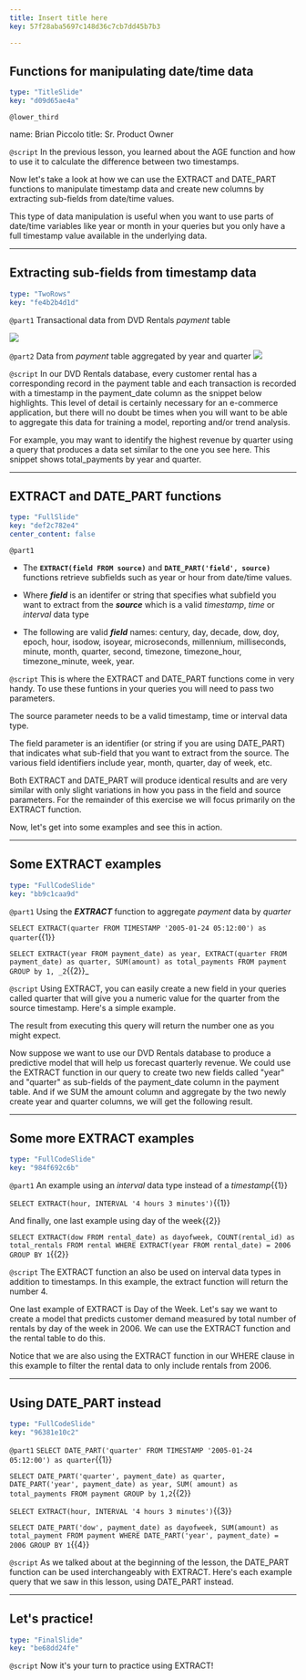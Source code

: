 ```yaml
---
title: Insert title here
key: 57f28aba5697c148d36c7cb7dd45b7b3

---
```

## Functions for manipulating date/time data

```yaml
type: "TitleSlide"
key: "d09d65ae4a"
```

`@lower_third`

name: Brian Piccolo
title: Sr. Product Owner


`@script`
In the previous lesson, you learned about the AGE function and how to use it to calculate the difference between two timestamps.

Now let's take a look at how we can use the EXTRACT and DATE_PART functions to manipulate timestamp data and create new columns by extracting sub-fields from date/time values.

This type of data manipulation is useful when you want to use parts of date/time variables like year or month in your queries but you only have a full timestamp value available in the underlying data.


---
## Extracting sub-fields from timestamp data

```yaml
type: "TwoRows"
key: "fe4b2b4d1d"
```

`@part1`
Transactional data from DVD Rentals _payment_ table

![](https://assets.datacamp.com/production/repositories/4340/datasets/223c6f8c55ef1d6a5ff81252338551f9b7859af1/Picture1.png)


`@part2`
Data from _payment_ table aggregated by year and quarter
![](https://assets.datacamp.com/production/repositories/4340/datasets/223c6f8c55ef1d6a5ff81252338551f9b7859af1/Picture1.png)


`@script`
In our DVD Rentals database, every customer rental has a corresponding record in the payment table and each transaction is recorded with a timestamp in the payment_date column as the snippet below highlights. This level of detail is certainly necessary for an e-commerce application, but there will no doubt be times when you will want to be able to aggregate this data for training a model, reporting and/or trend analysis.

For example, you may want to identify the highest revenue  by quarter using a query that produces a data set similar to the one you see here.  This snippet shows total_payments by year and quarter.


---
## EXTRACT and DATE_PART functions

```yaml
type: "FullSlide"
key: "def2c782e4"
center_content: false
```

`@part1`
- The **```EXTRACT(field FROM source)```**  and **```DATE_PART('field', source)```** functions retrieve subfields such as year or hour from date/time values. 

- Where **_field_** is an identifer or string that specifies what subfield you want to extract from the **_source_** which is a valid _timestamp_, _time_ or _interval_ data type

- The following are valid **_field_** names: century, day, decade, dow, doy, epoch, hour, isodow, isoyear, microseconds, millennium, milliseconds, minute, month, quarter, second, timezone, timezone_hour, timezone_minute, week, year.


`@script`
This is where the EXTRACT and DATE_PART functions come in very handy. To use these funtions in your queries you will need to pass two parameters.

The source parameter needs to be a valid timestamp, time or interval data type. 

The field parameter is an identifier (or string if you are using DATE_PART) that indicates what sub-field that you want to extract from the source.  The various field identifiers include year, month, quarter, day of week, etc.

Both EXTRACT and DATE_PART will produce identical results and are very similar with only slight variations in how you pass in the field and source parameters.  For the remainder of this exercise we will focus primarily on the EXTRACT function.

Now, let's get into some examples and see this in action.


---
## Some EXTRACT examples

```yaml
type: "FullCodeSlide"
key: "bb9c1caa9d"
```

`@part1`
Using the **_EXTRACT_** function to aggregate _payment_ data by _quarter_

`SELECT EXTRACT(quarter FROM TIMESTAMP '2005-01-24 05:12:00') as quarter`{{1}}

`SELECT EXTRACT(year FROM payment_date) as year, EXTRACT(quarter FROM payment_date) as quarter, SUM(amount) as total_payments FROM payment GROUP by 1, _2`{{2}}_


`@script`
Using EXTRACT, you can easily create a new field in your queries called quarter that will give you a numeric value for the quarter from the source timestamp.  Here's a simple example. 

The result from executing this query will return the number one as you might expect.

Now suppose we want to use our DVD Rentals database to produce a predictive model that will help us forecast quarterly revenue. We could use the EXTRACT function in our query to create two new fields called "year" and "quarter" as sub-fields of the payment_date column in the payment table.  And if we SUM the amount column and aggregate by the two newly create year and quarter columns, we will get the following result.


---
## Some more EXTRACT examples

```yaml
type: "FullCodeSlide"
key: "984f692c6b"
```

`@part1`
An example using an _interval_ data type instead of a _timestamp_{{1}}

`SELECT EXTRACT(hour, INTERVAL '4 hours 3 minutes')`{{1}}

And finally, one last example using day of the week{{2}}

`SELECT EXTRACT(dow FROM rental_date) as dayofweek, COUNT(rental_id) as total_rentals FROM rental WHERE EXTRACT(year FROM rental_date) = 2006 GROUP BY 1`{{2}}


`@script`
The EXTRACT function an also be used on interval data types in addition to timestamps.  In this example, the extract function will return the number 4.  

One last example of EXTRACT is Day of the Week.  Let's say we want to create a model that predicts customer demand measured by total number of rentals by day of the week in 2006.  We can use the EXTRACT function and the rental table to do this.

Notice that we are also using the EXTRACT function in our WHERE clause in this example to filter the rental data to only include rentals from 2006.


---
## Using DATE_PART instead

```yaml
type: "FullCodeSlide"
key: "96381e10c2"
```

`@part1`
`SELECT DATE_PART('quarter' FROM TIMESTAMP '2005-01-24 05:12:00') as quarter`{{1}}

`SELECT DATE_PART('quarter', payment_date) as quarter, DATE_PART('year', payment_date) as year, SUM( amount) as total_payments FROM payment GROUP by 1,2`{{2}}

`SELECT EXTRACT(hour, INTERVAL '4 hours 3 minutes')`{{3}}

`SELECT DATE_PART('dow', payment_date) as dayofweek, SUM(amount) as total_payment FROM payment WHERE DATE_PART('year', payment_date) = 2006 GROUP BY 1`{{4}}


`@script`
As we talked about at the beginning of the lesson, the DATE_PART function can be used interchangeably with EXTRACT.  Here's each example query that we saw in this lesson, using DATE_PART instead.


---
## Let's practice!

```yaml
type: "FinalSlide"
key: "be68dd24fe"
```

`@script`
Now it's your turn to practice using EXTRACT!

